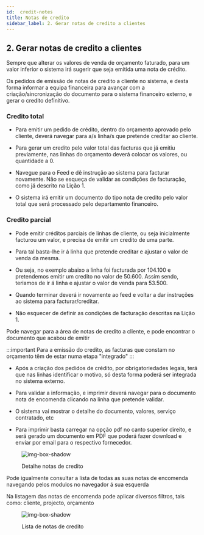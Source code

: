 ```yaml
---
id:  credit-notes
title: Notas de credito
sidebar_label: 2. Gerar notas de credito a clientes
---
```


## 2. Gerar notas de credito a clientes

Sempre que alterar os valores de venda de orçamento faturado, para um valor inferior o sistema irá sugerir que seja emitida uma nota de crédito.

Os pedidos de emissão de notas de credito a cliente no sistema, e desta forma informar a equipa financeira para avançar com a criação/sincronização do documento para o sistema financeiro externo, e gerar o credito definitivo. 

### Credito total

- Para emitir um pedido de crédito, dentro do orçamento aprovado pelo cliente, deverá navegar para a/s linha/s que pretende creditar ao cliente.

- Para gerar um credito pelo valor total das facturas que já emitiu previamente, nas linhas do orçamento deverá colocar os valores, ou quantidade a 0.

- Navegue para o Feed e dê instrução ao sistema para facturar novamente. Não se esqueça de validar as condições de facturação, como já descrito na Lição 1.

- O sistema irá emitir um documento do tipo nota de credito pelo valor total que será processado pelo departamento financeiro.

### Credito parcial

- Pode emitir créditos parciais de linhas de cliente, ou seja inicialmente facturou um valor, e precisa de emitir um credito de uma parte.

- Para tal basta-lhe ir á linha que pretende creditar e ajustar o valor de venda da mesma.

- Ou seja, no exemplo abaixo a linha foi facturada por 104.100 e pretendemos emitir um credito no valor de 50.600. Assim sendo, teriamos de ir á linha e ajustar o valor de venda para 53.500.

- Quando terminar deverá ir novamente ao feed e voltar a dar instruções ao sistema para facturar/creditar.

- Não esquecer de definir as condições de facturação descritas na Lição 1.

 

Pode navegar para a área de notas de credito a cliente, e pode encontrar o documento que acabou de emitir

:::important
Para a emissão do credito, as facturas que constam no orçamento têm de estar numa etapa "integrado"
:::

- Após a criação dos pedidos de crédito, por obrigatoriedades legais, terá que nas linhas identificar o motivo, só desta forma poderá ser integrada no sistema externo.

- Para validar a informação, e imprimir deverá navegar para o documento nota de encomenda clicando na linha que pretende validar.

- O sistema vai mostrar o detalhe do documento, valores, serviço contratado, etc

- Para imprimir basta carregar na opção pdf no canto superior direito, e será gerado um documento em PDF que poderá fazer download e enviar por email para o respectivo fornecedor.


<figure>

![img-box-shadow](/img/university/bills/bills-lesson2-1.png)
<figcaption>Detalhe notas de credito</figcaption>
</figure>

Pode igualmente consultar a lista de todas as suas notas de encomenda navegando pelos modulos no navegador á sua esquerda

Na listagem das notas de encomenda pode aplicar diversos filtros, tais como: cliente, projecto, orçamento

<figure>

![img-box-shadow](/img/university/bills/bills-lesson2-1.png)
<figcaption>Lista de notas de credito</figcaption>
</figure>


 